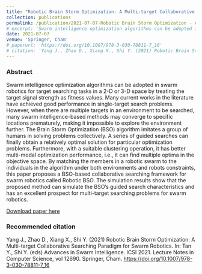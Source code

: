 ```yaml
---
title: "Robotic Brain Storm Optimization: A Multi-target Collaborative Searching Paradigm for Swarm Robotics"
collection: publications
permalink: /publication/2021-07-07-Robotic Brain Storm Optimization - A Multi-target Collaborative Searching Paradigm for Swarm Robotics
# excerpt: 'Swarm intelligence optimization algorithms can be adopted in swarm robotics for target searching tasks in a 2-D or 3-D space by treating the target signal strength as fitness values. Many current works in the literature have achieved good performance in single-target search problems. However, when there are multiple targets in an environment to be searched, many swarm intelligence-based methods may converge to specific locations prematurely, making it impossible to explore the environment further. The Brain Storm Optimization (BSO) algorithm imitates a group of humans in solving problems collectively. A series of guided searches can finally obtain a relatively optimal solution for particular optimization problems. Furthermore, with a suitable clustering operation, it has better multi-modal optimization performance, i.e., it can find multiple optima in the objective space. By matching the members in a robotic swarm to the individuals in the algorithm under both environments and robots constraints, this paper proposes a BSO-based collaborative searching framework for swarm robotics called Robotic BSO. The simulation results show that the proposed method can simulate the BSO’s guided search characteristics and has an excellent prospect for multi-target searching problems for swarm robotics.'
date: 2021-07-07
venue: 'Springer, Cham'
# paperurl: 'https://doi.org/10.1007/978-3-030-78811-7_16'
# citation: 'Yang J., Zhao D., Xiang X., Shi Y. (2021) Robotic Brain Storm Optimization: A Multi-target Collaborative Searching Paradigm for Swarm Robotics. In: Tan Y., Shi Y. (eds) Advances in Swarm Intelligence. ICSI 2021. Lecture Notes in Computer Science, vol 12690. Springer, Cham.'
---
```




### Abstract

Swarm intelligence optimization algorithms can be adopted in swarm robotics for target searching tasks in a 2-D or 3-D space by treating the target signal strength as fitness values. Many current works in the literature have achieved good performance in single-target search problems. However, when there are multiple targets in an environment to be searched, many swarm intelligence-based methods may converge to specific locations prematurely, making it impossible to explore the environment further. The Brain Storm Optimization (BSO) algorithm imitates a group of humans in solving problems collectively. A series of guided searches can finally obtain a relatively optimal solution for particular optimization problems. Furthermore, with a suitable clustering operation, it has better multi-modal optimization performance, i.e., it can find multiple optima in the objective space. By matching the members in a robotic swarm to the individuals in the algorithm under both environments and robots constraints, this paper proposes a BSO-based collaborative searching framework for swarm robotics called Robotic BSO. The simulation results show that the proposed method can simulate the BSO’s guided search characteristics and has an excellent prospect for multi-target searching problems for swarm robotics.

[Download paper here](https://arxiv.org/pdf/2105.13108.pdf)

### Recommended citation 
Yang J., Zhao D., Xiang X., Shi Y. (2021) Robotic Brain Storm Optimization: A Multi-target Collaborative Searching Paradigm for Swarm Robotics. In: Tan Y., Shi Y. (eds) Advances in Swarm Intelligence. ICSI 2021. Lecture Notes in Computer Science, vol 12690. Springer, Cham. https://doi.org/10.1007/978-3-030-78811-7_16